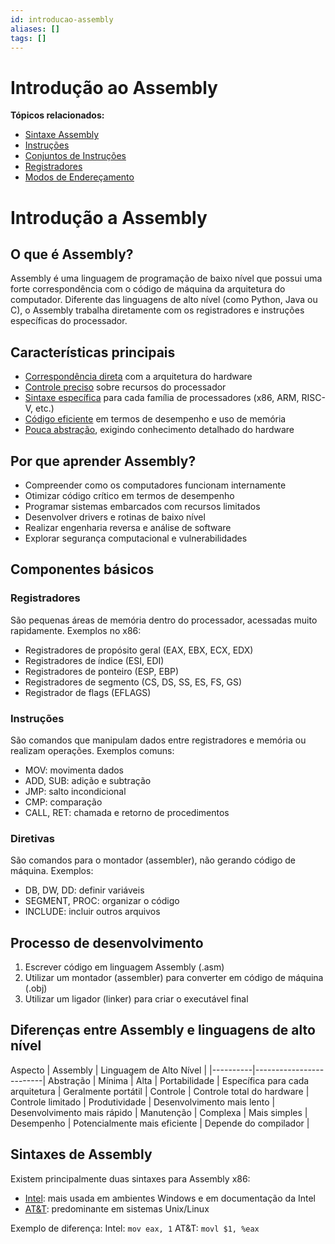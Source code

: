 ```yaml
---
id: introducao-assembly
aliases: []
tags: []
---
```


# Introdução ao Assembly

**Tópicos relacionados:**
- [Sintaxe Assembly](sintaxe-assembly.md)
- [Instruções](../cpu/instrucoes.md)
- [Conjuntos de Instruções](../cpu/sets-instrucoes.md)
- [Registradores](../cpu/registradores.md)
- [Modos de Endereçamento](../cpu/modos-enderecamento.md)
# Introdução a Assembly



## O que é Assembly?

Assembly é uma linguagem de programação de baixo nível que possui uma forte correspondência com o código de máquina da arquitetura do computador. Diferente das linguagens de alto nível (como Python, Java ou C), o Assembly trabalha diretamente com os registradores e instruções específicas do processador.


## Características principais

- [Correspondência direta](#correspondência-direta) com a arquitetura do hardware
- [Controle preciso](#controle-preciso) sobre recursos do processador
- [Sintaxe específica](#sintaxe-específica) para cada família de processadores (x86, ARM, RISC-V, etc.)
- [Código eficiente](#código-eficiente) em termos de desempenho e uso de memória
- [Pouca abstração](#pouca-abstração), exigindo conhecimento detalhado do hardware


## Por que aprender Assembly?

- Compreender como os computadores funcionam internamente
- Otimizar código crítico em termos de desempenho
- Programar sistemas embarcados com recursos limitados
- Desenvolver drivers e rotinas de baixo nível
- Realizar engenharia reversa e análise de software
- Explorar segurança computacional e vulnerabilidades


## Componentes básicos

### Registradores

São pequenas áreas de memória dentro do processador, acessadas muito rapidamente.
Exemplos no x86:
- Registradores de propósito geral (EAX, EBX, ECX, EDX)
- Registradores de índice (ESI, EDI)
- Registradores de ponteiro (ESP, EBP)
- Registradores de segmento (CS, DS, SS, ES, FS, GS)
- Registrador de flags (EFLAGS)


### Instruções

São comandos que manipulam dados entre registradores e memória ou realizam operações.
Exemplos comuns:
- MOV: movimenta dados
- ADD, SUB: adição e subtração
- JMP: salto incondicional
- CMP: comparação
- CALL, RET: chamada e retorno de procedimentos


### Diretivas

São comandos para o montador (assembler), não gerando código de máquina.
Exemplos:
- DB, DW, DD: definir variáveis
- SEGMENT, PROC: organizar o código
- INCLUDE: incluir outros arquivos


## Processo de desenvolvimento

1. Escrever código em linguagem Assembly (.asm)
2. Utilizar um montador (assembler) para converter em código de máquina (.obj)
3. Utilizar um ligador (linker) para criar o executável final


## Diferenças entre Assembly e linguagens de alto nível

 Aspecto | Assembly | Linguagem de Alto Nível |
|----------|-------------------------|
 Abstração | Mínima | Alta |
 Portabilidade | Específica para cada arquitetura | Geralmente portátil |
 Controle | Controle total do hardware | Controle limitado |
 Produtividade | Desenvolvimento mais lento | Desenvolvimento mais rápido |
 Manutenção | Complexa | Mais simples |
 Desempenho | Potencialmente mais eficiente | Depende do compilador |


## Sintaxes de Assembly

Existem principalmente duas sintaxes para Assembly x86:
- [Intel](#intel): mais usada em ambientes Windows e em documentação da Intel
- [AT&T](#att): predominante em sistemas Unix/Linux

Exemplo de diferença:
Intel: `mov eax, 1`
AT&T: `movl $1, %eax`
